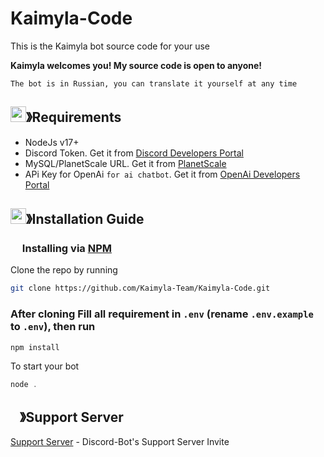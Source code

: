 # Kaimyla-Code
This is the Kaimyla bot source code for your use


**Kaimyla welcomes you! My source code is open to anyone!**

``The bot is in Russian, you can translate it yourself at any time``

## <img src="https://cdn.discordapp.com/emojis/1009754836314628146.gif" width="25px" height="25px">》Requirements
- NodeJs v17+
- Discord Token. Get it from [Discord Developers Portal](https://discord.com/developers/applications)
- MySQL/PlanetScale URL. Get it from [PlanetScale](https://planetscale.com/)
- APi Key for OpenAi `for ai chatbot`. Get it from [OpenAi Developers Portal](https://beta.openai.com/account/api-keys)

## <img src="https://cdn.discordapp.com/emojis/814216203466965052.png" width="25px" height="25px">》Installation Guide

### <img src="https://cdn.discordapp.com/emojis/1028680849195020308.png" width="15px" height="15px"> Installing via [NPM](https://www.npmjs.com/)
Clone the repo by running
```bash
git clone https://github.com/Kaimyla-Team/Kaimyla-Code.git
```
### After cloning Fill all requirement in `.env` **(rename `.env.example` to `.env`)**, then run

```bash
npm install
```
To start your bot 

```js
node .
```

## <img src="https://cdn.discordapp.com/emojis/1036083490292244493.png" width="15px" height="15px">》Support Server

[Support Server](https://discord.gg/8YvXsFFNcb) - Discord-Bot's Support Server Invite
